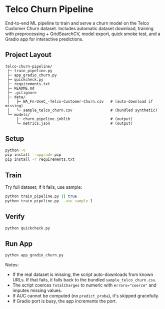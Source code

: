 # Telco Churn Pipeline

End-to-end ML pipeline to train and serve a churn model on the Telco Customer Churn dataset. Includes automatic dataset download, training with preprocessing + GridSearchCV, model export, quick smoke test, and a Gradio app for interactive predictions.

## Project Layout
```
telco-churn-pipeline/
 ├─ train_pipeline.py
 ├─ app_gradio_churn.py
 ├─ quickcheck.py
 ├─ requirements.txt
 ├─ README.md
 ├─ .gitignore
 ├─ data/
 │   ├─ WA_Fn-UseC_-Telco-Customer-Churn.csv   # (auto-download if missing)
 │   └─ sample_telco_churn.csv                 # (bundled synthetic)
 └─ models/
     ├─ churn_pipeline.joblib                  # (output)
     └─ metrics.json                           # (output)
```

## Setup
```bash
python -V
pip install --upgrade pip
pip install -r requirements.txt
```

## Train
Try full dataset; if it fails, use sample:
```bash
python train_pipeline.py || true
python train_pipeline.py --use_sample 1
```

## Verify
```bash
python quickcheck.py
```

## Run App
```bash
python app_gradio_churn.py
```

Notes:
- If the real dataset is missing, the script auto-downloads from known URLs. If that fails, it falls back to the bundled `sample_telco_churn.csv`.
- The script coerces `TotalCharges` to numeric with `errors="coerce"` and imputes missing values.
- If AUC cannot be computed (no `predict_proba`), it's skipped gracefully.
- If Gradio port is busy, the app increments the port.
